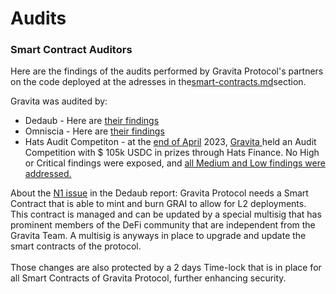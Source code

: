 # Audits

### Smart Contract Auditors

Here are the findings of the audits performed by Gravita Protocol's partners on the code deployed at the adresses in the[smart-contracts.md](smart-contracts.md "mention")section.&#x20;

Gravita was audited by:

* Dedaub - Here are [their findings](https://www.gravitaprotocol.com/audits/gravita-audit-report-dedaub-apr-23-2023.pdf)
* Omniscia - Here are [their findings](https://www.gravitaprotocol.com/audits/gravita-audit-report-omniscia-may-17-2023.pdf)
* Hats Audit Competiton - at the [end of April](https://twitter.com/HatsFinance/status/1649954788002476034) 2023, [Gravita ](https://twitter.com/gravitaprotocol/status/1649150062860337153)held an Audit Competition with $ 105k USDC in prizes through Hats Finance. No High or Critical findings were exposed, and [all Medium and Low findings were addressed. ](https://hatsfinance.medium.com/gravita-audit-competition-final-writeup-dfb28463a0dc)

About the [N1 issue](https://github.com/Gravita-Protocol/Gravita-SmartContracts/issues/114) in the Dedaub report: Gravita Protocol needs a Smart Contract that is able to mint and burn GRAI to allow for L2 deployments. This contract is managed and can be updated by a special multisig that has prominent members of the DeFi community that are independent from the Gravita Team. A multisig is anyways in place to upgrade and update the smart contracts of the protocol. \
\
Those changes are also protected by a 2 days Time-lock that is in place for all Smart Contracts of Gravita Protocol, further enhancing security.
